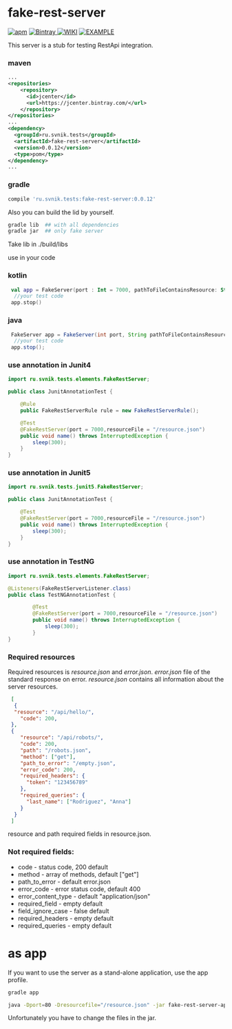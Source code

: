 # fake-rest-server
[![apm](https://img.shields.io/apm/l/vim-mode.svg?style=flat)](https://github.com/stasek/fake-rest-server/blob/master/LICENSE) [ ![Bintray](https://api.bintray.com/packages/stasek/maven/fake-rest-server/images/download.svg) ](https://bintray.com/stasek/maven/fake-rest-server/_latestVersion) [ ![WIKI](https://img.shields.io/badge/WIKI-READ-RED.svg)](https://github.com/stasek/fake-rest-server/wiki)
 [ ![EXAMPLE](https://img.shields.io/badge/example-see-grey.svg)](https://github.com/stasek/example_fake_server)

This server is a stub for testing RestApi integration.
### maven
```xml
...
<repositories>
    <repository>
      <id>jcenter</id>
      <url>https://jcenter.bintray.com/</url>
    </repository>
</repositories>
...
<dependency>
  <groupId>ru.svnik.tests</groupId>
  <artifactId>fake-rest-server</artifactId>
  <version>0.0.12</version>
  <type>pom</type>
</dependency>
...
```
### gradle
```gradle
compile 'ru.svnik.tests:fake-rest-server:0.0.12'
```

Also you can build the lid by yourself.

```sh
gradle lib  ## with all dependencies
gradle jar  ## only fake server
```
Take lib in ./build/libs

 use in your code
### kotlin
```kotlin
 val app = FakeServer(port : Int = 7000, pathToFileContainsResource: String = "/resource.json").server()
  //your test code
 app.stop()
```
### java
```java
 FakeServer app = FakeServer(int port, String pathToFileContainsResource).server();
  //your test code
 app.stop();
```

### use annotation in Junit4
```java
import ru.svnik.tests.elements.FakeRestServer;

public class JunitAnnotationTest {

    @Rule
    public FakeRestServerRule rule = new FakeRestServerRule();

    @Test
    @FakeRestServer(port = 7000,resourceFile = "/resource.json")
    public void name() throws InterruptedException {
        sleep(300);
    }
}
``` 

### use annotation in Junit5
```java
import ru.svnik.tests.junit5.FakeRestServer;

public class JunitAnnotationTest {

    @Test
    @FakeRestServer(port = 7000,resourceFile = "/resource.json")
    public void name() throws InterruptedException {
        sleep(300);
    }
}
``` 

### use annotation in TestNG

```java
import ru.svnik.tests.elements.FakeRestServer;

@Listeners(FakeRestServerListener.class)
public class TestNGAnnotationTest {

        @Test
        @FakeRestServer(port = 7000,resourceFile = "/resource.json")
        public void name() throws InterruptedException {
            sleep(300);
        }
}
``` 

### Required resources
Required resources is *resource.json* and *error.json*.
*error.json*  file of the standard response on error.
*resource.json* contains all information about the server resources.
```json
 [
  {
  "resource": "/api/hello/",
    "code": 200,
 },
 {
    "resource": "/api/robots/",
    "code": 200,
    "path": "/robots.json",
    "method": ["get"],
    "path_to_error": "/empty.json",
    "error_code": 200,
    "required_headers": {
      "token": "123456789"
    },
    "required_queries": {
      "last_name": ["Rodriguez", "Anna"]
    }
  }
 ]
```
resource and path required fields in resource.json.

### Not required fields:

+ code -  status code, 200 default
+ method - array of methods, default ["get"]
+ path_to_error - default error.json
+ error_code - error status code, default 400
+ error_content_type - default "application/json"
+ required_field - empty default
+ field_ignore_case - false default
+ required_headers - empty default
+ required_queries - empty default

# as app
If you want to use the server as a stand-alone application, use the app profile.
```sh
gradle app

java -Dport=80 -Dresourcefile="/resource.json" -jar fake-rest-server-app-version-hash.jar
```
Unfortunately you have to change the files in the jar.